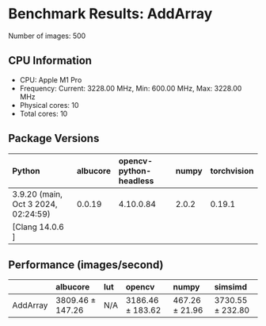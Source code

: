 # Benchmark Results: AddArray

Number of images: 500

## CPU Information

- CPU: Apple M1 Pro
- Frequency: Current: 3228.00 MHz, Min: 600.00 MHz, Max: 3228.00 MHz
- Physical cores: 10
- Total cores: 10

## Package Versions

| Python                                | albucore   | opencv-python-headless   | numpy   | torchvision   |
|:--------------------------------------|:-----------|:-------------------------|:--------|:--------------|
| 3.9.20 (main, Oct  3 2024, 02:24:59)  | 0.0.19     | 4.10.0.84                | 2.0.2   | 0.19.1        |
| [Clang 14.0.6 ]                       |            |                          |         |               |

## Performance (images/second)

|          | albucore         | lut   | opencv           | numpy          | simsimd          |
|:---------|:-----------------|:------|:-----------------|:---------------|:-----------------|
| AddArray | 3809.46 ± 147.26 | N/A   | 3186.46 ± 183.62 | 467.26 ± 21.96 | 3730.55 ± 232.80 |
